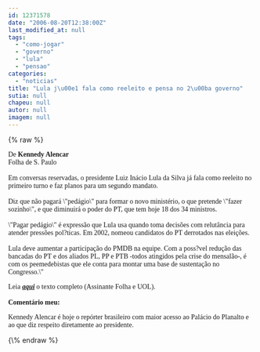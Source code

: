 ```yaml
---
id: 12371578
date: "2006-08-20T12:38:00Z"
last_modified_at: null
tags:
  - "como-jogar"
  - "governo"
  - "lula"
  - "pensao"
categories:
  - "noticias"
title: "Lula j\u00e1 fala como reeleito e pensa no 2\u00ba governo"
sutia: null
chapeu: null
autor: null
imagem: null
---
```

{\% raw %}
<p><P><FONT face=Verdana>De <STRONG>Kennedy Alencar</STRONG> <BR>Folha de S. Paulo<BR><BR>Em conversas reservadas, o presidente Luiz Inácio Lula da Silva já fala como reeleito no primeiro turno e faz planos para um segundo mandato. <BR><BR>Diz que não pagará \"pedágio\" para formar o novo ministério, o que pretende \"fazer sozinho\", e que diminuirá o poder do PT, que tem hoje 18 dos 34 ministros.<BR><BR>\"Pagar pedágio\" é expressão que Lula usa quando toma decisões com relutância para atender pressões pol?ticas. Em 2002, nomeou candidatos do PT derrotados nas eleições.<BR><BR>Lula deve aumentar a participação do PMDB na equipe. Com a poss?vel redução das bancadas do PT e dos aliados PL, PP e PTB -todos atingidos pela crise do mensalão-, é com os peemedebistas que ele conta para montar uma base de sustentação no Congresso.\" </FONT></P></p>
<p><P><FONT face=Verdana>Leia <EM><STRONG><A href=\"https://www1.folha.uol.com.br/fsp/brasil/fc2008200618.htm\" target=_blank>aqui</A></STRONG></EM> o texto completo (Assinante Folha e UOL).<BR><BR></FONT><FONT face=Verdana><STRONG>Comentário meu:</STRONG></FONT></P></p>
<p><P><FONT face=Verdana>Kennedy Alencar é hoje o repórter brasileiro com maior acesso ao Palácio do Planalto e ao que diz respeito diretamente ao presidente.</FONT></P> </p>
{\% endraw %}